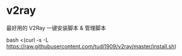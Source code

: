 # v2ray
最好用的 V2Ray 一键安装脚本 &amp; 管理脚本

bash <(curl -s -L https://raw.githubusercontent.com/tudi1909/v2ray/master/install.sh)
